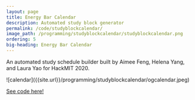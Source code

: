 ```yaml
---
layout: page
title: Energy Bar Calendar
description: Automated study block generator
permalink: /code/studyblockcalendar/
image_path: /programming/studyblockcalendar/studyblockcalendar.png
ordering: 5
big-heading: Energy Bar Calendar
---
```

<p>An automated study schedule builder built by Aimee Feng, Helena Yang, and Laura Yao for HackMIT 2020.</p>
![calendar]({{site.url}}/programming/studyblockcalendar/ogcalendar.jpeg)
<p></p>
<p><a href='https://github.com/af223/EnergyBarCalendar'>See code here!</a></p>

